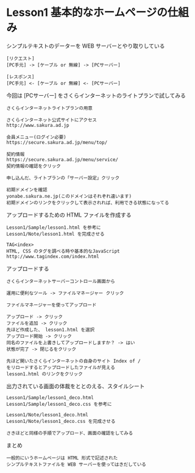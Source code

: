 # Lesson1 基本的なホームページの仕組み

シンプルテキストのデーターを WEB サーバーとやり取りしている

    [リクエスト]
    [PC手元] -> [ケーブル or 無線] -> [PCサーバー]

    [レスポンス]
    [PC手元] <- [ケーブル or 無線] <- [PCサーバー]

今回は [PCサーバー] をさくらインターネットのライトプランで試してみる

    さくらインターネットライトプランの用意

    さくらインターネット公式サイトにアクセス
    http://www.sakura.ad.jp

    会員メニュー(ログイン必要)
    https://secure.sakura.ad.jp/menu/top/

    契約情報
    https://secure.sakura.ad.jp/menu/service/
    契約情報の確認をクリック

    申し込んだ、ライトプランの「サーバー設定」クリック

    初期ドメインを確認
    yonabe.sakura.ne.jp(このドメインはそれぞれ違います)
    初期ドメインのリンクをクリックして表示されれば、利用できる状態になってる

アップロードするための HTML ファイルを作成する

    Lesson1/Sample/lesson1.html を参考に
    Lesson1/Note/lesson1.html を完成させる

    TAG<index>
    HTML, CSS のタグを調べる時や基本的なJavaScript
    http://www.tagindex.com/index.html

アップロードする

    さくらインターネットサーバーコントロール画面から

    運用に便利なツール -> ファイルマネージャー クリック

    ファイルマネージャーを使ってアップロード

    アップロード -> クリック
    ファイルを追加 -> クリック
    先ほど作成した、 lesson1.html を選択
    アップロード開始 -> クリック
    同名のファイルを上書きしてアップロードしますか？ -> はい
    状態が完了 -> 閉じるをクリック

    先ほど開いたさくらインターネットの自身のサイト Index of /
    をリロードするとアップロードしたファイルが見える
    lesson1.html のリンクをクリック

出力されている画面の体裁をととのえる、スタイルシート

    Lesson1/Sample/lesson1_deco.html
    Lesson1/Sample/lesson1_deco.css を参考に

    Lesson1/Note/lesson1_deco.html
    Lesson1/Note/lesson1_deco.css を完成させる

    さきほどと同様の手順でアップロード、画面の確認をしてみる

まとめ

    一般的にいうホームページは HTML 形式で記述された
    シンプルテキストファイルを WEB サーバーを使ってはきだしている
